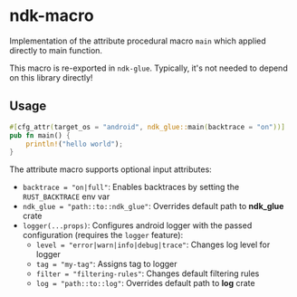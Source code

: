 # ndk-macro

Implementation of the attribute procedural macro `main` which applied directly to main function.

This macro is re-exported in `ndk-glue`. Typically, it's not needed to depend on this library directly!

## Usage
```Rust
#[cfg_attr(target_os = "android", ndk_glue::main(backtrace = "on"))]
pub fn main() {
    println!("hello world");
}
```

The attribute macro supports optional input attributes:

- `backtrace = "on|full"`: Enables backtraces by setting the `RUST_BACKTRACE` env var
- `ndk_glue = "path::to::ndk_glue"`: Overrides default path to __ndk_glue__ crate
- `logger(...props)`: Configures android logger with the passed configuration (requires the `logger` feature):
  - `level = "error|warn|info|debug|trace"`: Changes log level for logger
  - `tag = "my-tag"`: Assigns tag to logger
  - `filter = "filtering-rules"`: Changes default filtering rules
  - `log = "path::to::log"`: Overrides default path to __log__ crate

